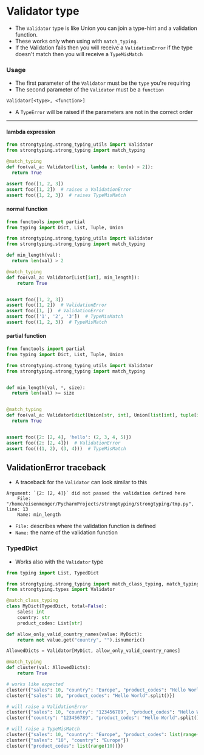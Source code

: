 # Validator type
- The `Validator` type is like Union you can join a type-hint and a validation function.
- These works only when using with `match_typing`.
- If the Validation fails then you will receive a `ValidationError` if the type doesn't match 
  then you will receive a `TypeMisMatch`

### Usage
- The first parameter of the `Validator` must be the `type` you're requiring
- The second parameter of the `Validator` must be a `function`
```
Validator[<type>, <function>]
```
- A `TypeError` will be raised if the parameters are not in the correct order
---

#### lambda expression
```python
from strongtyping.strong_typing_utils import Validator
from strongtyping.strong_typing import match_typing

@match_typing
def foo(val_a: Validator[list, lambda x: len(x) > 2]):
  return True

assert foo([1, 2, 3])
assert foo([1, 2])  # raises a ValidationError
assert foo({1, 2, 3})  # raises TypeMisMatch
```

#### normal function
```python
from functools import partial
from typing import Dict, List, Tuple, Union

from strongtyping.strong_typing_utils import Validator
from strongtyping.strong_typing import match_typing

def min_length(val):
  return len(val) > 2

@match_typing
def foo(val_a: Validator[List[int], min_length]):
    return True


assert foo([1, 2, 3])
assert foo([1, 2])  # ValidationError
assert foo([1, ])  # ValidationError
assert foo(['1', '2', '3'])  # TypeMisMatch
assert foo((1, 2, 3))  # TypeMisMatch
```


#### partial function
```python
from functools import partial
from typing import Dict, List, Tuple, Union

from strongtyping.strong_typing_utils import Validator
from strongtyping.strong_typing import match_typing


def min_length(val, *, size):
  return len(val) >= size


@match_typing
def foo(val_a: Validator[dict[Union[str, int], Union[list[int], tuple[int, ...]]], partial(min_length, size=2)]):
  return True


assert foo({2: [2, 4], 'hello': (2, 3, 4, 5)})
assert foo({2: [2, 4]})  # ValidationError
assert foo(((1, 2), (3, 4)))  # TypeMisMatch
```

## ValidationError traceback
- A traceback for the `Validator` can look similar to this
```
Argument: `{2: [2, 4]}` did not passed the validation defined here 
	File: "/home/eisenmenger/PycharmProjects/strongtyping/strongtyping/tmp.py", line: 13
	Name: min_length
```
- `File:` describes where the validation function is defined
- `Name:` the name of the validation function


### TypedDict
- Works also with the `Validator` type
```python
from typing import List, TypedDict

from strongtyping.strong_typing import match_class_typing, match_typing
from strongtyping.types import Validator

@match_class_typing
class MyDict(TypedDict, total=False):
    sales: int
    country: str
    product_codes: List[str]

def allow_only_valid_country_names(value: MyDict):
    return not value.get("country", "").isnumeric()

AllowedDicts = Validator[MyDict, allow_only_valid_country_names]

@match_typing
def cluster(val: AllowedDicts):
    return True

# works like expected
cluster({"sales": 10, "country": "Europe", "product_codes": "Hello World".split()})
cluster({"sales": 10, "product_codes": "Hello World".split()})

# will raise a ValidationError
cluster({"sales": 10, "country": "123456789", "product_codes": "Hello World".split()})
cluster({"country": "123456789", "product_codes": "Hello World".split()})

# will raise a TypeMisMatch
cluster({"sales": 10, "country": "Europe", "product_codes": list(range(10))})
cluster({"sales": "10", "country": "Europe"})
cluster({"product_codes": list(range(10))})
```